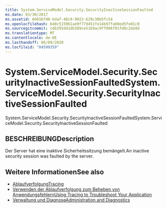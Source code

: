 ```yaml
---
title: System.ServiceModel.Security.SecurityInactiveSessionFaulted
ms.date: 03/30/2017
ms.assetid: 66016fd0-bdaf-48c9-9922-629c30b5fc54
ms.openlocfilehash: b40c515961ae9f77d451fe14b97fa60ed5fe01c0
ms.sourcegitcommit: cdb295dd1db589ce5169ac9ff096f01fd0c2da9d
ms.translationtype: MT
ms.contentlocale: de-DE
ms.lasthandoff: 06/09/2020
ms.locfileid: "84599359"
---
```

# <a name="systemservicemodelsecuritysecurityinactivesessionfaulted"></a><span data-ttu-id="0ee59-102">System.ServiceModel.Security.SecurityInactiveSessionFaulted</span><span class="sxs-lookup"><span data-stu-id="0ee59-102">System.ServiceModel.Security.SecurityInactiveSessionFaulted</span></span>
<span data-ttu-id="0ee59-103">System.ServiceModel.Security.SecurityInactiveSessionFaulted</span><span class="sxs-lookup"><span data-stu-id="0ee59-103">System.ServiceModel.Security.SecurityInactiveSessionFaulted</span></span>  
  
## <a name="description"></a><span data-ttu-id="0ee59-104">BESCHREIBUNG</span><span class="sxs-lookup"><span data-stu-id="0ee59-104">Description</span></span>  
 <span data-ttu-id="0ee59-105">Der Server hat eine inaktive Sicherheitssitzung bemängelt.</span><span class="sxs-lookup"><span data-stu-id="0ee59-105">An inactive security session was faulted by the server.</span></span>  
  
## <a name="see-also"></a><span data-ttu-id="0ee59-106">Weitere Informationen</span><span class="sxs-lookup"><span data-stu-id="0ee59-106">See also</span></span>

- [<span data-ttu-id="0ee59-107">Ablaufverfolgung</span><span class="sxs-lookup"><span data-stu-id="0ee59-107">Tracing</span></span>](index.md)
- [<span data-ttu-id="0ee59-108">Verwenden der Ablaufverfolgung zum Beheben von Anwendungsfehlern</span><span class="sxs-lookup"><span data-stu-id="0ee59-108">Using Tracing to Troubleshoot Your Application</span></span>](using-tracing-to-troubleshoot-your-application.md)
- [<span data-ttu-id="0ee59-109">Verwaltung und Diagnose</span><span class="sxs-lookup"><span data-stu-id="0ee59-109">Administration and Diagnostics</span></span>](../index.md)
